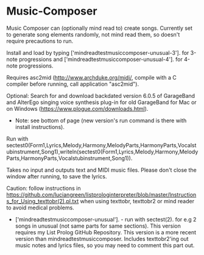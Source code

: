 # Music-Composer
Music Composer can (optionally mind read to) create songs.  Currently set to generate song elements randomly, not mind read them, so doesn't require precautions to run.

Install and load by typing ['mindreadtestmusiccomposer-unusual-3']. for 3-note progressions and
['mindreadtestmusiccomposer-unusual-4']. for 4-note progressions.

Requires asc2mid (http://www.archduke.org/midi/, compile with a C compiler before running, call application "asc2mid").

Optional: Search for and download backdated version 6.0.5 of GarageBand and AlterEgo singing voice synthesis plug-in for old GarageBand for Mac or on Windows (https://www.plogue.com/downloads.html).

* Note: see bottom of page (new version's run command is there with install instructions).

Run with sectest0(Form1,Lyrics,Melody,Harmony,MelodyParts,HarmonyParts,Vocalstubinstrument,Song1),writeln(sectest0(Form1,Lyrics,Melody,Harmony,MelodyParts,HarmonyParts,Vocalstubinstrument,Song1)).

Takes no input and outputs text and MIDI music files.  Please don't close the window after running, to save the lyrics.

Caution: follow instructions in https://github.com/luciangreen/listprologinterpreter/blob/master/Instructions_for_Using_texttobr(2).pl.txt when using texttobr, texttobr2 or mind reader to avoid medical problems.

* ['mindreadtestmusiccomposer-unusual']. - run with sectest(2). for e.g 2 songs in unusual (not same parts for same sections).
This version requires my List Prolog GitHub Repository.  This version is a more recent version than mindreadtestmusiccomposer.
Includes texttobr2'ing out music notes and lyrics files, so you may need to comment this part out.